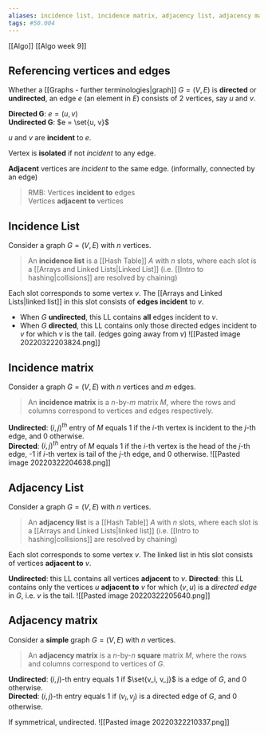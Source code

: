 ```yaml
---
aliases: incidence list, incidence matrix, adjacency list, adjacency matrix
tags: #50.004
---
```

[[Algo]]
[[Algo week 9]]

## Referencing vertices and edges
Whether a [[Graphs - further terminologies|graph]] $G = (V, E)$ is **directed** or **undirected**, an edge $e$ (an element in $E$) consists of 2 vertices, say $u$ and $v$.

**Directed G**: $e = (u, v)$\
**Undirected G**: $e = \set{u, v}$

$u$ and $v$ are **incident** to $e$.

Vertex is **isolated** if not *incident* to any edge.

**Adjacent** vertices are *incident* to the same edge. (informally, connected by an edge)

> RMB: Vertices **incident to** edges\
> Vertices **adjacent to** vertices

## Incidence List
Consider a graph $G = (V, E)$ with $n$ vertices.

> An **incidence list** is a [[Hash Table]] $A$ with $n$ slots, where each slot is a [[Arrays and Linked Lists|Linked List]] (i.e. [[Intro to hashing|collisions]] are resolved by chaining)

Each slot corresponds to some vertex $v$. The [[Arrays and Linked Lists|linked list]] in this slot consists of **edges incident** to $v$.
- When $G$ **undirected**, this LL contains **all** edges incident to $v$.
- When $G$ **directed**, this LL contains only those directed edges incident to $v$ for which $v$ is the tail. (edges going away from $v$)
![[Pasted image 20220322203824.png]]

## Incidence matrix
Consider a graph $G = (V, E)$ with $n$ vertices and $m$ edges.

> An **incidence matrix** is a $n$-by-$m$ matrix $M$, where the rows and columns correspond to vertices and edges respectively.

**Undirected**: $(i,j)^{th}$ entry of $M$ equals 1 if the $i$-th vertex is incident to the $j$-th edge, and 0 otherwise.\
**Directed**: $(i,j)^{th}$ entry of $M$ equals 1 if the $i$-th vertex is the head of the $j$-th edge, -1 if $i$-th vertex is tail of the $j$-th edge, and 0 otherwise.
![[Pasted image 20220322204638.png]]

## Adjacency List
Consider a graph $G = (V, E)$ with $n$ vertices.

> An **adjacency list** is a [[Hash Table]] $A$ with $n$ slots, where each slot is a [[Arrays and Linked Lists|linked list]]  (i.e. [[Intro to hashing|collisions]] are resolved by chaining)

Each slot corresponds to some vertex $v$. The linked list in htis slot consists of vertices **adjacent to** $v$.

**Undirected**: this LL contains all vertices **adjacent** to $v$\.
**Directed**: this LL contains only the vertices $u$ **adjacent to** $v$ for which $(v,u)$ is a *directed edge* in $G$, i.e. $v$ is the tail.
![[Pasted image 20220322205640.png]]

## Adjacency matrix
Consider a **simple** graph $G = (V, E)$ with $n$ vertices.

> An **adjacency matrix** is a $n$-by-$n$ **square** matrix $M$, where the rows and columns correspond to vertices of $G$.

**Undirected**: $(i,j)$-th entry equals 1 if $\set{v_i, v_j}$ is a edge of $G$, and 0 otherwise.\
**Directed**: $(i,j)$-th entry equals 1 if $(v_i, v_j)$ is a directed edge of $G$, and 0 otherwise.

If symmetrical, undirected.
![[Pasted image 20220322210337.png]]
